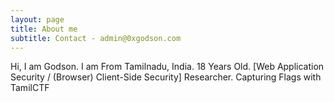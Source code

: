 ```yaml
---
layout: page
title: About me
subtitle: Contact - admin@0xgodson.com
---
```


Hi, I am Godson. I am From Tamilnadu, India. 18 Years Old. [Web Application Security / (Browser) Client-Side Security] Researcher. Capturing Flags with TamilCTF

